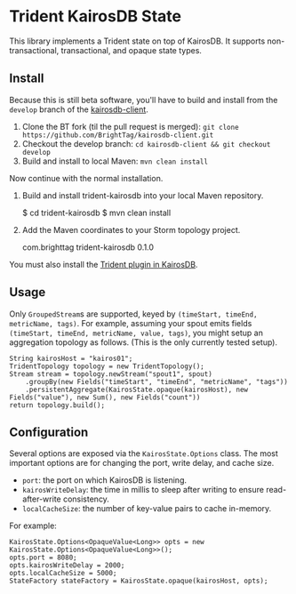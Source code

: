 # Trident KairosDB State

This library implements a Trident state on top of KairosDB. It supports non-transactional,
transactional, and opaque state types.

## Install

Because this is still beta software, you'll have to build and install from the `develop` branch
of the [kairosdb-client](https://github.com/BrightTag/kairosdb-client/tree/develop).

1. Clone the BT fork (til the pull request is merged): `git clone https://github.com/BrightTag/kairosdb-client.git`
2. Checkout the develop branch: `cd kairosdb-client && git checkout develop`
3. Build and install to local Maven: `mvn clean install`

Now continue with the normal installation.

1. Build and install trident-kairosdb into your local Maven repository.

    $ cd trident-kairosdb
    $ mvn clean install

2. Add the Maven coordinates to your Storm topology project.

    <dependency>
        <groupId>com.brighttag</groupId>
        <artifactId>trident-kairosdb</artifactId>
        <version>0.1.0</version>
    </dependency>

You must also install the [Trident plugin in KairosDB](https://github.com/BrightTag/trident-kairosdb-plugin).

## Usage

Only `GroupedStream`s are supported, keyed by `(timeStart, timeEnd, metricName, tags)`.
For example, assuming your spout emits fields `(timeStart, timeEnd, metricName, value, tags)`,
you might setup an aggregation topology as follows. (This is the only currently tested setup).

    String kairosHost = "kairos01";
    TridentTopology topology = new TridentTopology();
    Stream stream = topology.newStream("spout1", spout)
        .groupBy(new Fields("timeStart", "timeEnd", "metricName", "tags"))
        .persistentAggregate(KairosState.opaque(kairosHost), new Fields("value"), new Sum(), new Fields("count"))
    return topology.build();

## Configuration

Several options are exposed via the `KairosState.Options` class. The most important
options are for changing the port, write delay, and cache size.

* `port`: the port on which KairosDB is listening.
* `kairosWriteDelay`: the time in millis to sleep after writing to ensure read-after-write consistency.
* `localCacheSize`: the number of key-value pairs to cache in-memory.

For example:

    KairosState.Options<OpaqueValue<Long>> opts = new KairosState.Options<OpaqueValue<Long>>();
    opts.port = 8080;
    opts.kairosWriteDelay = 2000;
    opts.localCacheSize = 5000;
    StateFactory stateFactory = KairosState.opaque(kairosHost, opts);

